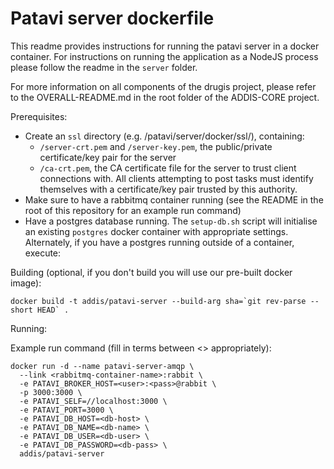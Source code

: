 Patavi server dockerfile
========================

This readme provides instructions for running the patavi server in a docker container. For instructions on running the application as a NodeJS process please follow the readme in the `server` folder.

For more information on all components of the drugis project, please refer to the OVERALL-README.md in the root folder of the ADDIS-CORE project.

Prerequisites:

- Create an `ssl` directory (e.g. /patavi/server/docker/ssl/), containing:
  - `/server-crt.pem` and `/server-key.pem`, the public/private certificate/key pair for the server
  - `/ca-crt.pem`, the CA certificate file for the server to trust client connections with. All clients attempting to post tasks must identify themselves with a certificate/key pair trusted by this authority.
- Make sure to have a rabbitmq container running (see the README in the root of this repository for an example run command)
- Have a postgres database running. The `setup-db.sh` script will initialise an existing `postgres` docker container with appropriate settings. Alternately, if you have a postgres running outside of a container, execute:

Building (optional, if you don't build you will use our pre-built docker image):

```
docker build -t addis/patavi-server --build-arg sha=`git rev-parse --short HEAD` .
```

Running:

Example run command (fill in terms between <> appropriately):

```
docker run -d --name patavi-server-amqp \
  --link <rabbitmq-container-name>:rabbit \
  -e PATAVI_BROKER_HOST=<user>:<pass>@rabbit \
  -p 3000:3000 \
  -e PATAVI_SELF=//localhost:3000 \
  -e PATAVI_PORT=3000 \
  -e PATAVI_DB_HOST=<db-host> \
  -e PATAVI_DB_NAME=<db-name> \
  -e PATAVI_DB_USER=<db-user> \
  -e PATAVI_DB_PASSWORD=<db-pass> \
  addis/patavi-server
```
